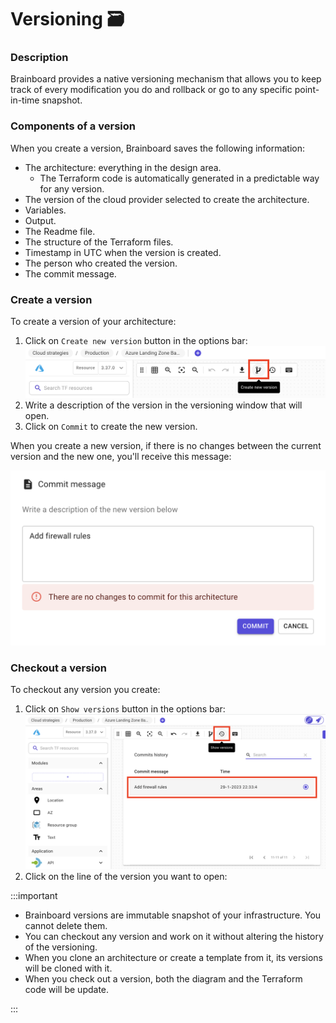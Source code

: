 # Versioning 🗃️

### Description

Brainboard provides a native versioning mechanism that allows you to keep track of every modification you do and rollback or go to any specific point-in-time snapshot.

### Components of a version

When you create a version, Brainboard saves the following information:

* The architecture: everything in the design area.
  * The Terraform code is automatically generated in a predictable way for any version.
* The version of the cloud provider selected to create the architecture.
* Variables.
* Output.
* The Readme file.
* The structure of the Terraform files.
* Timestamp in UTC when the version is created.
* The person who created the version.
* The commit message.

### Create a version

To create a version of your architecture:

1. Click on `Create new version` button in the options bar: ![Create new version](../.gitbook/assets/create-new-architecture-version.png)
2. Write a description of the version in the versioning window that will open.
3. Click on `Commit` to create the new version.

When you create a new version, if there is no changes between the current version and the new one, you'll receive this message:

![No changes message](../.gitbook/assets/no-changes-message-versioning.png)

### Checkout a version

To checkout any version you create:

1. Click on `Show versions` button in the options bar: ![Show versions](../.gitbook/assets/checkout-architecture-version.png)
2. Click on the line of the version you want to open:

:::important

* Brainboard versions are immutable snapshot of your infrastructure. You cannot delete them.
* You can checkout any version and work on it without altering the history of the versioning.
* When you clone an architecture or create a template from it, its versions will be cloned with it.
* When you check out a version, both the diagram and the Terraform code will be update.

:::
